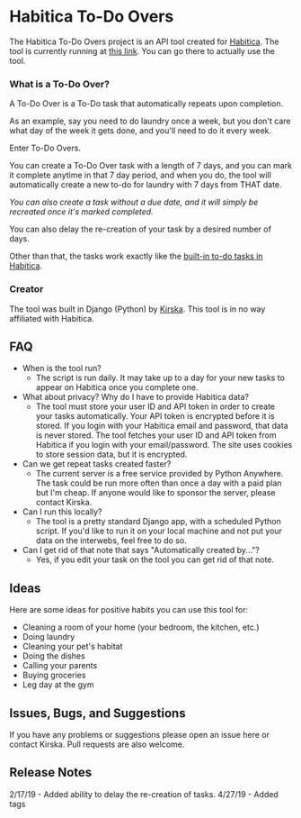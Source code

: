 # Habitica To-Do Overs
The Habitica To-Do Overs project is an API tool created for [Habitica](https://habitica.com).
The tool is currently running at [this link](https://kirska.pythonanywhere.com). You can go there to actually use the tool.
### What is a To-Do Over?
A To-Do Over is a To-Do task that automatically repeats upon completion.

As an example, say you need to do laundry once a week, but you don't care what day of the week it gets done, and you'll need to do it every week. 

Enter To-Do Overs. 

You can create a To-Do Over task with a length of 7 days, and you can mark it complete anytime in that 7 day period, and when you do, the tool will automatically create a new to-do for laundry with 7 days from THAT date.

*You can also create a task without a due date, and it will simply be recreated once it's marked completed.*

You can also delay the re-creation of your task by a desired number of days.

Other than that, the tasks work exactly like the [built-in to-do tasks in Habitica](https://habitica.wikia.com/wiki/To-Dos).
### Creator
The tool was built in Django (Python) by [Kirska](https://github.com/Kirska). This tool is in no way affiliated with Habitica.
## FAQ
* When is the tool run?
    * The script is run daily. It may take up to a day for your new tasks to appear on Habitica once you complete one.
* What about privacy? Why do I have to provide Habitica data?
    * The tool must store your user ID and API token in order to create your tasks automatically. Your API token is encrypted before it is stored. If you login with your Habitica email and password, that data is never stored. The tool fetches your user ID and API token from Habitica if you login with your email/password. The site uses cookies to store session data, but it is encrypted.
* Can we get repeat tasks created faster?
    * The current server is a free service provided by Python Anywhere. The task could be run more often than once a day with a paid plan but I'm cheap. If anyone would like to sponsor the server, please contact Kirska.
* Can I run this locally?
    * The tool is a pretty standard Django app, with a scheduled Python script. If you'd like to run it on your local machine and not put your data on the interwebs, feel free to do so.
* Can I get rid of that note that says "Automatically created by..."?
    * Yes, if you edit your task on the tool you can get rid of that note.
## Ideas
Here are some ideas for positive habits you can use this tool for:
* Cleaning a room of your home (your bedroom, the kitchen, etc.)
* Doing laundry
* Cleaning your pet's habitat
* Doing the dishes
* Calling your parents
* Buying groceries
* Leg day at the gym
## Issues, Bugs, and Suggestions
If you have any problems or suggestions please open an issue here or contact Kirska. Pull requests are also welcome.
## Release Notes
2/17/19 - Added ability to delay the re-creation of tasks.
4/27/19 - Added tags
